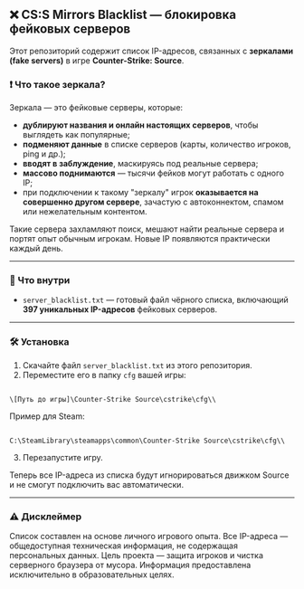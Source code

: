 ## ❌ CS:S Mirrors Blacklist — блокировка фейковых серверов

Этот репозиторий содержит список IP-адресов, связанных с **зеркалами (fake servers)** в игре **Counter-Strike: Source**.

### ❗ Что такое зеркала?

Зеркала — это фейковые серверы, которые:

- **дублируют названия и онлайн настоящих серверов**, чтобы выглядеть как популярные;
- **подменяют данные** в списке серверов (карты, количество игроков, ping и др.);
- **вводят в заблуждение**, маскируясь под реальные сервера;
- **массово поднимаются** — тысячи фейков могут работать с одного IP;
- при подключении к такому "зеркалу" игрок **оказывается на совершенно другом сервере**, зачастую с автоконнектом, спамом или нежелательным контентом.

Такие сервера захламляют поиск, мешают найти реальные сервера и портят опыт обычным игрокам. Новые IP появляются практически каждый день.

---

### 📂 Что внутри

- `server_blacklist.txt` — готовый файл чёрного списка, включающий **397 уникальных IP-адресов** фейковых серверов.

---

### 🛠 Установка

1. Скачайте файл `server_blacklist.txt` из этого репозитория.
2. Переместите его в папку `cfg` вашей игры:
```

\[Путь до игры]\Counter-Strike Source\cstrike\cfg\\

```
Пример для Steam:
```

C:\SteamLibrary\steamapps\common\Counter-Strike Source\cstrike\cfg\\

```
3. Перезапустите игру.

Теперь все IP-адреса из списка будут игнорироваться движком Source и не смогут подключить вас автоматически.

---

### ⚠️ Дисклеймер

Список составлен на основе личного игрового опыта. Все IP-адреса — общедоступная техническая информация, не содержащая персональных данных. Цель проекта — защита игроков и чистка серверного браузера от мусора. Информация предоставлена исключительно в образовательных целях.
